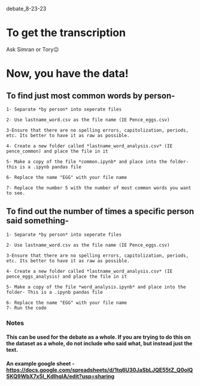 debate_8-23-23

# To get the transcription
Ask Simran or Tory😉

# Now, you have the data!

## To find just most common words by person-
    1- Separate *by person* into seperate files

    2- Use lastname_word.csv as the file name (IE Pence_eggs.csv)

    3-Ensure that there are no spelling errors, capitolization, periods, etc. Its better to have it as raw as possible. 

    4- Create a new folder called *lastname_word_analysis.csv* (IE pence_common) and place the file in it
   
    5- Make a copy of the file *common.ipynb* and place into the folder- this is a .ipynb pandas file
   
    6- Replace the name "EGG" with your file name

    7- Replace the number 5 with the number of most common words you want to see. 

## To find out the number of times a specific person said something-
    1- Separate *by person* into seperate files

    2- Use lastname_word.csv as the file name (IE Pence_eggs.csv)

    3-Ensure that there are no spelling errors, capitolization, periods, etc. Its better to have it as raw as possible. 

    4- Create a new folder called *lastname_word_analysis.csv* (IE pence_eggs_analysis) and place the file in it
   
    5- Make a copy of the file *word_analysis.ipynb* and place into the folder- This is a .ipynb pandas file
   
    6- Replace the name "EGG" with your file name
    7- Run the code





### Notes
#### This can be used for the debate as a whole. If you are trying to do this on the dataset as a whole, do not include who said what, but instead just the text. 
#### An example google sheet - https://docs.google.com/spreadsheets/d/1tq6U30JaSbLJQE55tZ_Q0olQSKQ9WbX7x5I_KdIhqIA/edit?usp=sharing
